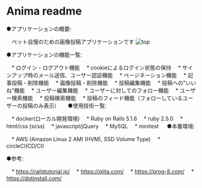 # Anima readme
●アプリケーションの概要:

　ペット自慢のための画像投稿アプリケーションです
![top](https://user-images.githubusercontent.com/56220127/71321479-39024f80-24fd-11ea-8d97-e849d90f1682.jpg)

●アプリケーションの機能一覧:

　* ログイン・ログアウト機能
　* cookieによるログイン状態の保持
　* サインアップ時のメール送信、ユーザー認証機能
　* ページネーション機能
　* 記事投稿・削除機能
　* 画像投稿・削除機能
　* 投稿編集機能
　* 投稿への”いいね”機能
　* ユーザー編集機能
　* ユーザーに対してのフォロー機能
　* ユーザー検索機能
　* 投稿検索機能
　* 投稿のフィード機能（フォローしているユーザーの投稿のみ表示）
　
●使用技術一覧:

　* docker(ローカル開発環境)
　* Ruby on Rails 5.1.6
　* ruby 2.5.0
　* html/css (scss)
　* javascript/jQuery
　* MySQL
　* minitest
　
●本番環境:

　* AWS (Amazon Linux 2 AMI (HVM), SSD Volume Type) 
　* circleCI(CD/CI)

●参考:

　* https://railstutorial.jp/
　* https://qiita.com/
　* https://prog-8.com/
　* https://dotinstall.com/
